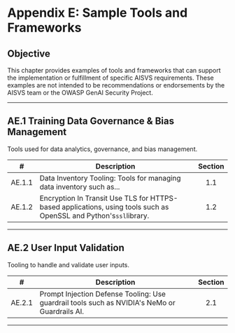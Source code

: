# Appendix E: Sample Tools and Frameworks

## Objective

This chapter provides examples of tools and frameworks that can support the implementation or fulfillment of specific AISVS requirements. These examples are not intended to be recommendations or endorsements by the AISVS team or the OWASP GenAI Security Project.

---

## AE.1 Training Data Governance & Bias Management

Tools used for data analytics, governance, and bias management.

|   #    | Description                                                                                                       | Section |
| :----: | ----------------------------------------------------------------------------------------------------------------- | :-----: |
| AE.1.1 | Data Inventory Tooling: Tools for managing data inventory such as...                                              |   1.1   |
| AE.1.2 | Encryption In Transit Use TLS for HTTPS-based applications, using tools such as OpenSSL and Python's`ssl`library. |   1.2   |

---

## AE.2 User Input Validation

Tooling to handle and validate user inputs.

|   #    | Description                                                                                   | Section |
| :----: | --------------------------------------------------------------------------------------------- | :-----: |
| AE.2.1 | Prompt Injection Defense Tooling: Use guardrail tools such as NVIDIA's NeMo or Guardrails AI. |   2.1   |

---

